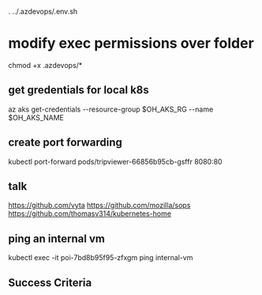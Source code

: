 . ../.azdevops/.env.sh

# modify exec permissions over folder
chmod +x .azdevops/* 

## get gredentials for local k8s
az aks get-credentials --resource-group $OH_AKS_RG --name $OH_AKS_NAME

## create port forwarding
kubectl port-forward pods/tripviewer-66856b95cb-gsffr 8080:80

## talk
https://github.com/vyta
https://github.com/mozilla/sops
https://github.com/thomasv314/kubernetes-home

## ping an internal vm
kubectl exec -it poi-7bd8b95f95-zfxgm ping internal-vm 


## Success Criteria
<!-- 
Your team successfully deployed the TripInsights application into the cluster
Different members of your team must be able to connect to your cluster using the api-dev and web-dev AAD users and demonstrate appropriate access levels
Your team secured your Azure SQL Server connection information such that literal values cannot be inappropriately accessed
Your team used an external key vault to store and access secrets inside your cluster
Your team ensured that all links on the Trip Viewer site are reachable
Your team ensured the simulator can successfully update the values in the application across all services 
-->

<!-- 
namespace/ingress-basic created
"stable" has been added to your repositories
NAME: nginx-ingress
LAST DEPLOYED: Thu Feb 20 14:11:40 2020
NAMESPACE: ingress-basic
STATUS: deployed
REVISION: 1
TEST SUITE: None
NOTES:
The nginx-ingress controller has been installed.
It may take a few minutes for the LoadBalancer IP to be available.
You can watch the status by running 'kubectl --namespace ingress-basic get services -o wide -w nginx-ingress-controller'

An example Ingress that makes use of the controller:

  apiVersion: extensions/v1beta1
  kind: Ingress
  metadata:
    annotations:
      kubernetes.io/ingress.class: nginx
    name: example
    namespace: foo
  spec:
    rules:
      - host: www.example.com
        http:
          paths:
            - backend:
                serviceName: exampleService
                servicePort: 80
              path: /
    # This section is only required if TLS is to be enabled for the Ingress
    tls:
        - hosts:
            - www.example.com
          secretName: example-tls

If TLS is enabled for the Ingress, a Secret containing the certificate and key must also be provided:

  apiVersion: v1
  kind: Secret
  metadata:
    name: example-tls
    namespace: foo
  data:
    tls.crt: <base64 encoded cert>
    tls.key: <base64 encoded key>
  type: kubernetes.io/tls 
  -->